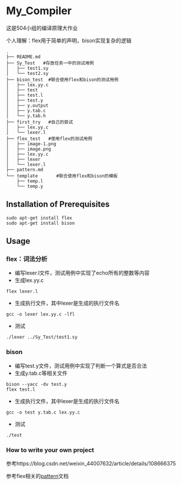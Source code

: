 # My_Compiler

这是504小组的编译原理大作业

个人理解：flex用于简单的声明，bison实现复杂的逻辑

```
.
├── README.md
├── Sy_Test   #存放任务一中的测试用例
│   ├── test1.sy
│   └── test2.sy
├── bison_test  #联合使用flex和bison的测试用例
│   ├── lex.yy.c
│   ├── test
│   ├── test.l
│   ├── test.y
│   ├── y.output
│   ├── y.tab.c
│   └── y.tab.h
├── first_try   #自己的尝试
│   ├── lex.yy.c
│   └── lexer.l
├── flex_test   #使用flex的测试用例
│   ├── image-1.png
│   ├── image.png
│   ├── lex.yy.c
│   ├── lexer
│   └── lexer.l
├── pattern.md
└── template       #联合使用flex和bison的模板
    ├── temp.l
    └── temp.y
```


## Installation of Prerequisites

```
sudo apt-get install flex  
sudo apt-get install bison
```

## Usage
### flex：词法分析

* 编写lexer.l文件，测试用例中实现了echo所有的整数等内容
* 生成lex.yy.c
```
flex lexer.l
```
* 生成执行文件，其中lexer是生成的执行文件名
```
gcc -o lexer lex.yy.c -lfl
```
* 测试
```
./lexer ../Sy_Test/test1.sy
```
### bison

* 编写test.y文件，测试用例中实现了判断一个算式是否合法
* 生成y.tab.c等相关文件
```
bison --yacc -dv test.y
flex test.l
```
* 生成执行文件，其中lexer是生成的执行文件名
```
gcc -o test y.tab.c lex.yy.c
```
* 测试
```
./test 
```





### How to write your own project

参考https://blog.csdn.net/weixin_44007632/article/details/108666375

参考flex相关的[pattern](./pattern.md)文档

